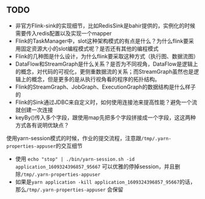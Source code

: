 ## TODO


- 非官方Flink-sink的实现细节，比如RedisSink是bahir提供的，实例化的时候需要传入redis配置以及实现一个mapper
- Flink的TaskManager中，slot这种架构模式的有点是什么？为什么flink要采用固定资源大小的slot编程模式呢？是否还有其他的编程模式
- Flink的几种图是什么设计，为什么flink要采取这种方式（执行图、数据流图）
- DataFlow和StreamGraph是什么关系？是否为不同视角，DataFlow是逻辑上的概念，对代码的可视化，更侧重数据流的关系；而StreamGraph虽然也是逻辑上的概念，但是更多的是从执行视角看的程序的拓扑结构。
- Flink的StreamGraph、JobGraph、ExecutionGraph的数据结构是什么样子的
- Flink的Sink通过JDBC来自定义时，如何使用连接池来提高性能？避免一个流就创建一次连接
- keyBy()传入多个字段，跟使用map先把多个字段拼接成一个字段，这这两种方式各有说明优缺点？


使用yarn-session模式的时候，作业的提交流程，注意跟`/tmp/.yarn-properties-appuser`的交互细节
- 使用 `echo "stop" | ./bin/yarn-session.sh -id application_1609324396857_95667` 可以优雅的停掉session，并且删除`/tmp/.yarn-properties-appuser`
- 如果是`yarn application -kill application_1609324396857_95667`的话，那么`/tmp/.yarn-properties-appuser` 会保留